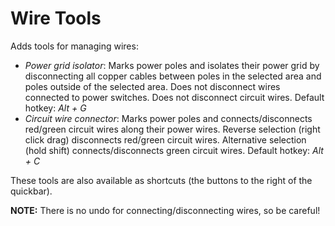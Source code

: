 # Wire Tools

Adds tools for managing wires:

- *Power grid isolator*: Marks power poles and isolates their power grid by disconnecting all copper cables between poles in the selected area and poles outside of the selected area. Does not disconnect wires connected to power switches. Does not disconnect circuit wires. Default hotkey: *Alt + G*
- *Circuit wire connector*: Marks power poles and connects/disconnects red/green circuit wires along their power wires. Reverse selection (right click drag) disconnects red/green circuit wires. Alternative selection (hold shift) connects/disconnects green circuit wires. Default hotkey: *Alt + C*

These tools are also available as shortcuts (the buttons to the right of the quickbar).

**NOTE:** There is no undo for connecting/disconnecting wires, so be careful!
